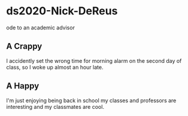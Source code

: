 # ds2020-Nick-DeReus
ode to an academic advisor

## A Crappy
I accidently set the wrong time for morning alarm on the second day of class, so I woke up almost an hour late.

## A Happy
I'm just enjoying being back in school my classes and professors are interesting and my classmates are cool.
